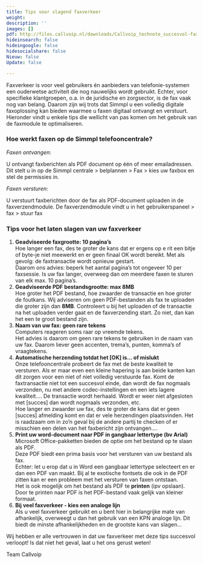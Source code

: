 ```yaml
---
title: Tips voor slagend faxverkeer
weight: 
description: ''
images: []
pdf: http://files.callvoip.nl/downloads/Callvoip_technote_succesvol-faxen-versturen.pdf
hideinsearch: false
hideingoogle: false
hidesocialshare: false
Nieuw: false
Update: false

---
```

Faxverkeer is voor veel gebruikers én aanbieders van telefonie-systemen een ouderwetse activiteit die nog nauwelijks wordt gebruikt. Echter, voor specifieke klantgroepen, o.a. in de juridische en zorgsector, is de fax vaak nog van belang. Daarom zijn wij trots dat Simmpl u een volledig digitale faxoplossing kan bieden waarmee u faxen digitaal ontvangt en verstuurt. Hieronder vindt u enkele tips die wellicht van pas komen om het gebruik van de faxmodule te optimaliseren.

<h3>Hoe werkt faxen op de Simmpl telefooncentrale?</h3>

_Faxen ontvangen_:

U ontvangt faxberichten als PDF document op één of meer emailadressen. Dit stelt u in op de Simmpl centrale > belplannen > Fax > kies uw faxbox en stel de permissies in.

_Faxen versturen_:

U verstuurt faxberichten door de fax als PDF-document uploaden in de faxverzendmodule. De faxverzendmodule vindt u in het gebruikerspaneel > fax > stuur fax

<h3>Tips voor het laten slagen van uw faxverkeer</h3>

1. **Geadviseerde faxgrootte: 10 pagina’s**  
   Hoe langer een fax, des te groter de kans dat er ergens op e rit een bitje of byte-je niet meewerkt en er geen finaal OK wordt bereikt. Met als gevolg: de faxtransactie wordt opnieuw gestart.  
   Daarom ons advies: beperk het aantal pagina’s tot ongeveer 10 per faxsessie. Is uw fax langer, overweeg dan om meerdere faxen te sturen van elk max. 10 pagina’s.
2. **Geadviseerde PDF bestandsgrootte: max 8MB**  
   Hoe groter het PDF bestand, hoe zwaarder de transactie en hoe groter de foutkans. Wij adviseren om geen PDF-bestanden als fax te uploaden die groter zijn dan **8MB**. Controleert u bij het uploaden of de transactie na het uploaden verder gaat en de faxverzending start. Zo niet, dan kan het een te groot bestand zijn.
3. **Naam van uw fax: geen rare tekens**  
   Computers reageren soms raar op vreemde tekens.  
   Het advies is daarom om geen rare tekens te gebruiken in de naam van uw fax. Daarom liever geen accenten, trema’s, punten, komma’s of vraagtekens.
4. **Automatische herzending totdat het \[OK\] is… of mislukt**  
   Onze telefooncentrale probeert de fax met de beste kwaliteit te versturen. Als er maar even een kleine hapering is aan beide kanten kan dit zorgen voor een niet of niet volledig verstuurde fax. Komt de faxtransactie niet tot een succesvol einde, dan wordt de fax nogmaals verzonden, nu met andere codec-instellingen en een iets lagere kwaliteit…. De transactie wordt herhaald. Wordt er weer niet afgesloten met \[succes\] dan wordt nogmaals verzonden, etc.  
   Hoe langer en zwaarder uw fax, des te groter de kans dat er geen \[succes\] afmelding komt en dat er vele herzendingen plaatsvinden. Het is raadzaam om in zo’n geval bij de andere partij te checken of er misschien een delen van het faxbericht zijn ontvangen….
5. **Print uw word-document naar PDF in gangbaar lettertype (bv Arial)**  
   Microsoft Office-pakketten bieden de optie om het bestand op te slaan als PDF.  
   Deze PDF biedt een prima basis voor het versturen van uw bestand als fax.  
   Echter: let u erop dat u in Word een gangbaar lettertype selecteert en er dan een PDF van maakt. Bij al te exotische fontsets die ook in de PDF zitten kan er een probleem met het versturen van faxen ontstaan.  
   Het is ook mogelijk om het bestand als PDF te **printen** (ipv opslaan).  
   Door te printen naar PDF is het PDF-bestand vaak gelijk van kleiner formaat.
6. **Bij veel faxverkeer - kies een analoge lijn**  
   Als u veel faxverkeer gebruikt en u bent hier in belangrijke mate van afhankelijk, overweegt u dan het gebruik van een KPN analoge lijn. Dit biedt de minste afhankelijkheden en de grootste kans van slagen…

Wij hebben er alle vertrouwen in dat uw faxverkeer met deze tips succesvol verloopt! Is dat niet het geval, laat u het ons gerust weten!

Team Callvoip